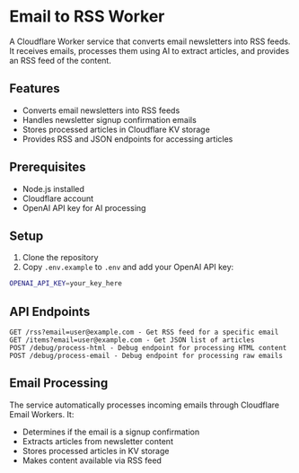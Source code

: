 # Email to RSS Worker

A Cloudflare Worker service that converts email newsletters into RSS feeds. It receives emails, processes them using AI to extract articles, and provides an RSS feed of the content.

## Features

- Converts email newsletters into RSS feeds
- Handles newsletter signup confirmation emails
- Stores processed articles in Cloudflare KV storage
- Provides RSS and JSON endpoints for accessing articles

## Prerequisites

- Node.js installed
- Cloudflare account
- OpenAI API key for AI processing

## Setup

1. Clone the repository
2. Copy `.env.example` to `.env` and add your OpenAI API key:

```sh
OPENAI_API_KEY=your_key_here
```

## API Endpoints

```
GET /rss?email=user@example.com - Get RSS feed for a specific email
GET /items?email=user@example.com - Get JSON list of articles
POST /debug/process-html - Debug endpoint for processing HTML content
POST /debug/process-email - Debug endpoint for processing raw emails
```

## Email Processing

The service automatically processes incoming emails through Cloudflare Email Workers. It:

- Determines if the email is a signup confirmation
- Extracts articles from newsletter content
- Stores processed articles in KV storage
- Makes content available via RSS feed
